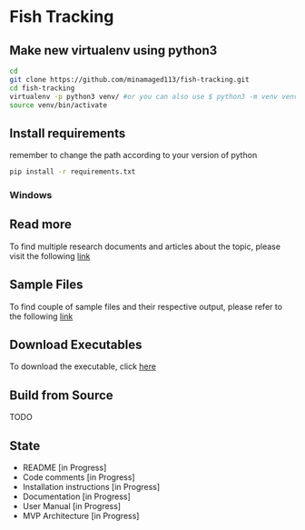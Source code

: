 # Fish Tracking

## Make new virtualenv using python3

```bash
cd
git clone https://github.com/minamaged113/fish-tracking.git
cd fish-tracking
virtualenv -p python3 venv/ #or you can also use $ python3 -m venv venv
source venv/bin/activate
```

## Install requirements

remember to change the path according to your version of python

```bash
pip install -r requirements.txt
```

### Windows


## Read more
To find multiple research documents and articles about the topic, please
visit the following [link](https://drive.google.com/open?id=1KgClGqckIhT0QGq54mdBsHee9TkbQyAR)

## Sample Files
To find couple of sample files and their respective output, please refer
to the following [link](https://drive.google.com/open?id=1m71RbKyDRE8FwU-6GzVxIwKSSiS62A8S)

## Download Executables
To download the executable, click [here](https://drive.google.com/open?id=1OvX94rnJiemxXv8hHyNMWmjA6Ipl_06N)

## Build from Source

TODO

## State

- README [in Progress]
- Code comments [in Progress]
- Installation instructions [in Progress]
- Documentation [in Progress]
- User Manual [in Progress]
- MVP Architecture [in Progress]
